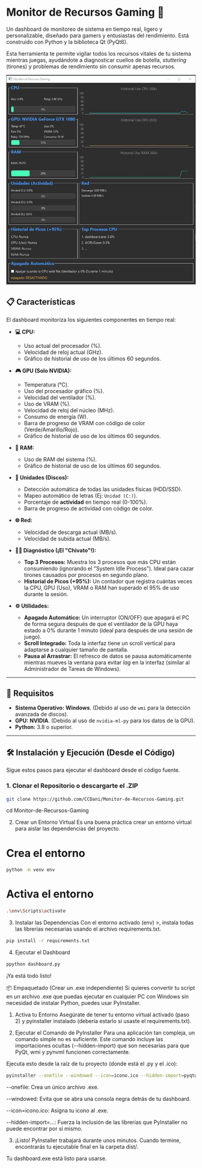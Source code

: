# Monitor de Recursos Gaming 🚀

Un dashboard de monitoreo de sistema en tiempo real, ligero y personalizable, diseñado para gamers y entusiastas del rendimiento. Está construido con Python y la biblioteca Qt (PyQt6).

Esta herramienta te permite vigilar todos los recursos vitales de tu sistema mientras juegas, ayudándote a diagnosticar cuellos de botella, *stuttering* (tirones) y problemas de rendimiento sin consumir apenas recursos.

![Screenshot of Monitor de Recursos Gamin](Captura.JPG)

## 📋 Características

El dashboard monitoriza los siguientes componentes en tiempo real:

* **💻 CPU:**
    * Uso actual del procesador (%).
    * Velocidad de reloj actual (GHz).
    * Gráfico de historial de uso de los últimos 60 segundos.

* **🎮 GPU (Solo NVIDIA):**
    * Temperatura (°C).
    * Uso del procesador gráfico (%).
    * Velocidad del ventilador (%).
    * Uso de VRAM (%).
    * Velocidad de reloj del núcleo (MHz).
    * Consumo de energía (W).
    * Barra de progreso de VRAM con código de color (Verde/Amarillo/Rojo).
    * Gráfico de historial de uso de los últimos 60 segundos.

* **🧠 RAM:**
    * Uso de RAM del sistema (%).
    * Gráfico de historial de uso de los últimos 60 segundos.

* **💾 Unidades (Discos):**
    * Detección automática de todas las unidades físicas (HDD/SSD).
    * Mapeo automático de letras (Ej: `Unidad (C:)`).
    * Porcentaje de **actividad** en tiempo real (0-100%).
    * Barra de progreso de actividad con código de color.

* **🌐 Red:**
    * Velocidad de descarga actual (MB/s).
    * Velocidad de subida actual (MB/s).

* **🕵️‍♂️ Diagnóstico (¡El "Chivato"!):**
    * **Top 3 Procesos:** Muestra los 3 procesos que más CPU están consumiendo (ignorando el "System Idle Process"). Ideal para cazar tirones causados por procesos en segundo plano.
    * **Historial de Picos (+95%):** Un contador que registra cuántas veces la CPU, GPU (Uso), VRAM o RAM han superado el 95% de uso durante la sesión.

* **⚙️ Utilidades:**
    * **Apagado Automático:** Un interruptor (ON/OFF) que apagará el PC de forma segura después de que el ventilador de la GPU haya estado a 0% durante 1 minuto (ideal para después de una sesión de juego).
    * **Scroll Integrado:** Toda la interfaz tiene un scroll vertical para adaptarse a cualquier tamaño de pantalla.
    * **Pausa al Arrastrar:** El refresco de datos se pausa automáticamente mientras mueves la ventana para evitar *lag* en la interfaz (similar al Administrador de Tareas de Windows).

---

## 🛑 Requisitos

* **Sistema Operativo:** **Windows**. (Debido al uso de `wmi` para la detección avanzada de discos).
* **GPU:** **NVIDIA**. (Debido al uso de `nvidia-ml-py` para los datos de la GPU).
* **Python:** 3.8 o superior.

---


## 🛠️ Instalación y Ejecución (Desde el Código)

Sigue estos pasos para ejecutar el dashboard desde el código fuente.

### 1. Clonar el Repositorio o descargarte el .ZIP
```bash
git clone https://github.com/CCDani/Monitor-de-Recursos-Gaming.git
```
cd Monitor-de-Recursos-Gaming

2. Crear un Entorno Virtual
Es una buena práctica crear un entorno virtual para aislar las dependencias del proyecto.


# Crea el entorno
```bash
python -m venv env
```

# Activa el entorno
```bash
.\env\Scripts\activate
```
3. Instalar las Dependencias
Con el entorno activado (env) >, instala todas las librerías necesarias usando el archivo requirements.txt.


```bash
pip install -r requirements.txt
```

4. Ejecutar el Dashboard

```bash
ppython dashboard.py
```

¡Ya está todo listo!


📦 Empaquetado (Crear un .exe independiente)
Si quieres convertir tu script en un archivo .exe que puedas ejecutar en cualquier PC con Windows sin necesidad de instalar Python, puedes usar PyInstaller.

1. Activa tu Entorno
Asegúrate de tener tu entorno virtual activado (paso 2) y pyinstaller instalado (debería estarlo si usaste el requirements.txt).

2. Ejecutar el Comando de PyInstaller
Para una aplicación tan compleja, un comando simple no es suficiente. Este comando incluye las importaciones ocultas (--hidden-import) que son necesarias para que PyQt, wmi y pynvml funcionen correctamente.

Ejecuta esto desde la raíz de tu proyecto (donde está el .py y el .ico):

```bash
pyinstaller --onefile --windowed --icon=icono.ico --hidden-import=pyqtgraph --hidden-import=wmi --hidden-import=pynvml dashboard.py
```

--onefile: Crea un único archivo .exe.

--windowed: Evita que se abra una consola negra detrás de tu dashboard.

--icon=icono.ico: Asigna tu icono al .exe.

--hidden-import=...: Fuerza la inclusión de las librerías que PyInstaller no puede encontrar por sí mismo.

3. ¡Listo!
PyInstaller trabajará durante unos minutos. Cuando termine, encontrarás tu ejecutable final en la carpeta dist/.


Tu dashboard.exe está listo para usarse.


